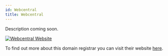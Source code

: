 ```yaml
---
id: Webcentral
title: Webcentral
---
```


Description coming soon.

[<img alt="Webcentral Website" src="/img/Webcentral.png" />](https://www.webcentral.com.au/)

To find out more about this domain registrar you can visit their website [here](https://www.webcentral.com.au/).

